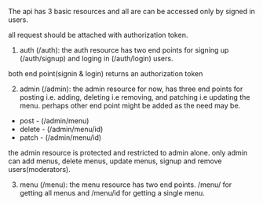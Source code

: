 The api has 3 basic resources and all are can be accessed only by signed in users.

all request should be attached with authorization token.

1. auth (/auth): the auth resource has two end points for signing up (/auth/signup) and loging in (/auth/login) users.

both end point(signin & login) returns an authorization token

2. admin (/admin): the admin resource for now, has three end points for posting i.e. adding, deleting i.e removing, and patching i.e updating the menu. perhaps other end point might be added as the need may be.

- post - (/admin/menu)
- delete - (/admin/menu/id)
- patch - (/admin/menu/id)

the admin resource is protected and restricted to admin alone. only admin can add menus, delete menus, update menus, signup and remove users(moderators).

3. menu (/menu): the menu resource has two end points. /menu/ for getting all menus and /menu/id for getting a single menu.
